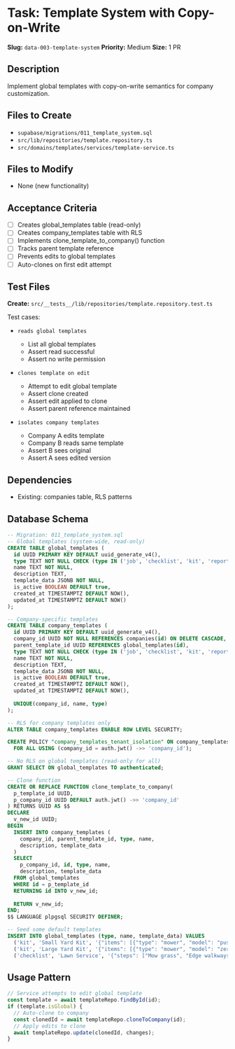 # Task: Template System with Copy-on-Write

**Slug:** `data-003-template-system`
**Priority:** Medium
**Size:** 1 PR

## Description
Implement global templates with copy-on-write semantics for company customization.

## Files to Create
- `supabase/migrations/011_template_system.sql`
- `src/lib/repositories/template.repository.ts`
- `src/domains/templates/services/template-service.ts`

## Files to Modify
- None (new functionality)

## Acceptance Criteria
- [ ] Creates global_templates table (read-only)
- [ ] Creates company_templates table with RLS
- [ ] Implements clone_template_to_company() function
- [ ] Tracks parent template reference
- [ ] Prevents edits to global templates
- [ ] Auto-clones on first edit attempt

## Test Files
**Create:** `src/__tests__/lib/repositories/template.repository.test.ts`

Test cases:
- `reads global templates`
  - List all global templates
  - Assert read successful
  - Assert no write permission
  
- `clones template on edit`
  - Attempt to edit global template
  - Assert clone created
  - Assert edit applied to clone
  - Assert parent reference maintained
  
- `isolates company templates`
  - Company A edits template
  - Company B reads same template
  - Assert B sees original
  - Assert A sees edited version

## Dependencies
- Existing: companies table, RLS patterns

## Database Schema
```sql
-- Migration: 011_template_system.sql
-- Global templates (system-wide, read-only)
CREATE TABLE global_templates (
  id UUID PRIMARY KEY DEFAULT uuid_generate_v4(),
  type TEXT NOT NULL CHECK (type IN ('job', 'checklist', 'kit', 'report')),
  name TEXT NOT NULL,
  description TEXT,
  template_data JSONB NOT NULL,
  is_active BOOLEAN DEFAULT true,
  created_at TIMESTAMPTZ DEFAULT NOW(),
  updated_at TIMESTAMPTZ DEFAULT NOW()
);

-- Company-specific templates
CREATE TABLE company_templates (
  id UUID PRIMARY KEY DEFAULT uuid_generate_v4(),
  company_id UUID NOT NULL REFERENCES companies(id) ON DELETE CASCADE,
  parent_template_id UUID REFERENCES global_templates(id),
  type TEXT NOT NULL CHECK (type IN ('job', 'checklist', 'kit', 'report')),
  name TEXT NOT NULL,
  description TEXT,
  template_data JSONB NOT NULL,
  is_active BOOLEAN DEFAULT true,
  created_at TIMESTAMPTZ DEFAULT NOW(),
  updated_at TIMESTAMPTZ DEFAULT NOW(),
  
  UNIQUE(company_id, name, type)
);

-- RLS for company templates only
ALTER TABLE company_templates ENABLE ROW LEVEL SECURITY;

CREATE POLICY "company_templates_tenant_isolation" ON company_templates
  FOR ALL USING (company_id = auth.jwt() ->> 'company_id');

-- No RLS on global templates (read-only for all)
GRANT SELECT ON global_templates TO authenticated;

-- Clone function
CREATE OR REPLACE FUNCTION clone_template_to_company(
  p_template_id UUID,
  p_company_id UUID DEFAULT auth.jwt() ->> 'company_id'
) RETURNS UUID AS $$
DECLARE
  v_new_id UUID;
BEGIN
  INSERT INTO company_templates (
    company_id, parent_template_id, type, name, 
    description, template_data
  )
  SELECT 
    p_company_id, id, type, name,
    description, template_data
  FROM global_templates
  WHERE id = p_template_id
  RETURNING id INTO v_new_id;
  
  RETURN v_new_id;
END;
$$ LANGUAGE plpgsql SECURITY DEFINER;

-- Seed some default templates
INSERT INTO global_templates (type, name, template_data) VALUES
  ('kit', 'Small Yard Kit', '{"items": [{"type": "mower", "model": "push"}, {"type": "trimmer"}, {"type": "blower"}]}'::jsonb),
  ('kit', 'Large Yard Kit', '{"items": [{"type": "mower", "model": "zero-turn"}, {"type": "mower", "model": "push"}, {"type": "trimmer", "quantity": 2}]}'::jsonb),
  ('checklist', 'Lawn Service', '{"steps": ["Mow grass", "Edge walkways", "Blow debris", "Check sprinklers"]}'::jsonb);
```

## Usage Pattern
```typescript
// Service attempts to edit global template
const template = await templateRepo.findById(id);
if (template.isGlobal) {
  // Auto-clone to company
  const clonedId = await templateRepo.cloneToCompany(id);
  // Apply edits to clone
  await templateRepo.update(clonedId, changes);
}
```